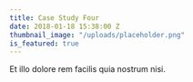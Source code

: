 ```yaml
---
title: Case Study Four
date: 2018-01-18 15:38:00 Z
thumbnail_image: "/uploads/placeholder.png"
is_featured: true
---
```


Et illo dolore rem facilis quia nostrum nisi.